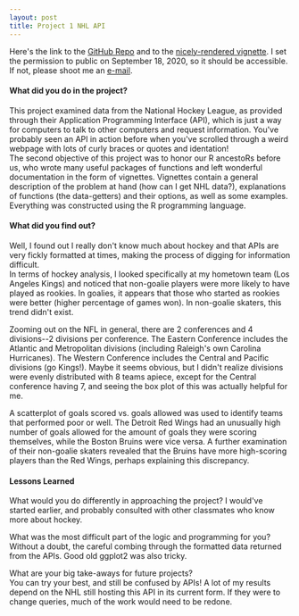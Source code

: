 ```yaml
---
layout: post
title: Project 1 NHL API
---
```


Here's the link to the [GitHub Repo](https://github.com/LynnSHuang/ST558-Project-1) and to the [nicely-rendered vignette](https://lynnshuang.github.io/ST558-Project-1/). I set the permission to public on September 18, 2020, so it should be accessible. If not, please shoot me an [e-mail](mailto:lynnshuang94@gmail.com).  

#### What did you do in the project?
This project examined data from the National Hockey League, as provided through their Application Programming Interface (API), which is just a way for computers to talk to other computers and request information. You've probably seen an API in action before when you've scrolled through a weird webpage with lots of curly braces or quotes and identation!  
The second objective of this project was to honor our R ancestoRs before us, who wrote many useful packages of functions and left wonderful documentation in the form of vignettes. Vignettes contain a general description of the problem at hand (how can I get NHL data?), explanations of functions (the data-getters) and their options, as well as some examples. Everything was constructed using the R programming language.  

#### What did you find out?
Well, I found out I really don't know much about hockey and that APIs are very fickly formatted at times, making the process of digging for information difficult.  
In terms of hockey analysis, I looked specifically at my hometown team (Los Angeles Kings) and noticed that non-goalie players were more likely to have played as rookies. In goalies, it appears that those who started as rookies were better (higher percentage of games won). In non-goalie skaters, this trend didn't exist.

Zooming out on the NFL in general, there are 2 conferences and 4 divisions--2 divisions per conference. The Eastern Conference includes the Atlantic and Metropolitan divisions (including Raleigh's own Carolina Hurricanes). The Western Conference includes the Central and Pacific divisions (go Kings!). Maybe it seems obvious, but I didn't realize divisions were evenly distributed with 8 teams apiece, except for the Central conference having 7, and seeing the box plot of this was actually helpful for me.

A scatterplot of goals scored vs. goals allowed was used to identify teams that performed poor or well. The Detroit Red Wings had an unusually high number of goals allowed for the amount of goals they were scoring themselves, while the Boston Bruins were vice versa. A further examination of their non-goalie skaters revealed that the Bruins have more high-scoring players than the Red Wings, perhaps explaining this discrepancy.  

#### Lessons Learned
What would you do differently in approaching the project?
I would've started earlier, and probably consulted with other classmates who know more about hockey.  

What was the most difficult part of the logic and programming for you?  
Without a doubt, the careful combing through the formatted data returned from the APIs. Good old ggplot2 was also tricky.  

What are your big take-aways for future projects?  
You can try your best, and still be confused by APIs! A lot of my results depend on the NHL still hosting this API in its current form. If they were to change queries, much of the work would need to be redone.  
